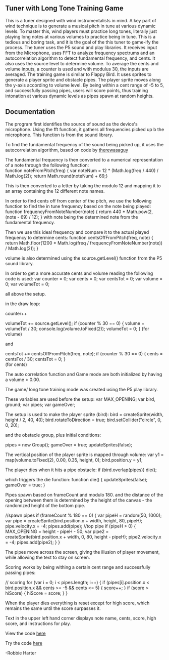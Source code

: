 ## Tuner with Long Tone Training Game

This is a tuner designed with wind instrumentalists in mind. 
A key part of wind technique is to generate a musical pitch in tune at various dynamic levels.
To master this, wind players must practice long tones, literally just playing long notes at various volumes to practice being in tune.
This is a tedious and boring task, and it is the goal of the this tuner to game-ify the process.
The tuner uses the P5 sound and play libraries.
It receives input from the Microphone, uses FFT to analyze frequency spectrums and an autocorrelation algorithm to detect fundamental frequency, and cents.
It also uses the source level to determine volume.
To average the cents and volume inputs, a counter is used and with modulus 30, the inputs are averaged.
The training game is similar to Flappy Bird.
It uses sprites to generate a player sprite and obstacle pipes.
The player sprite moves along the y-axis according to volume level.
By being within a cent range of -5 to 5, and successfully passing pipes, users will score points, thus training intonation at various dynamic levels as pipes spawn at random heights.


## Documentation

The program first identifies the source of sound as the device's microphone. Using the fft function, it gathers all frequencies picked up b the microphone. This function is from the sound library.

To find the fundamental frequency of the sound being picked up, it uses the autocorrelation algorithm, based on code by [therewasaguy](https://github.com/therewasaguy/p5-music-viz)

The fundamental frequency is then converted to a numerical representation of a note through the following function:  
function noteFromPitch(freq) {
    var noteNum = 12 * (Math.log(freq / 440) / Math.log(2));
    return Math.round(noteNum) + 69;}
    
This is then converted to a letter by taking the modulo 12 and mapping it to an array containing the 12 different note names.

In order to find cents off from center of the pitch, we use the following function to find the in tune frequency based on the note being played:
function frequencyFromNoteNumber(note) {
    return 440 * Math.pow(2, (note - 69) / 12);
} with note being the determined note from the fundamental frequency.

Then we use this ideal frequency and compare it to the actual played frequency to determine cents:
function centsOffFromPitch(freq, note) {
    return Math.floor(1200 * Math.log(freq / frequencyFromNoteNumber(note)) / Math.log(2));
}

volume is also determined using the source.getLevel() function from the P5 sound library.

In order to get a more accurate cents and volume reading the following code is used:
var counter = 0;
var cents = 0;
var centsTot = 0;
var volume = 0;
var volumeTot = 0;

all above the setup. 

in the draw loop:

counter++

 volumeTot += source.getLevel();
    if (counter % 30 == 0) {
        volume = volumeTot / 30;
        console.log(volume.toFixed(2));
        volumeTot = 0;
    }
(for volume)
     
and

 centsTot += centsOffFromPitch(freq, note);
        if (counter % 30 == 0) {
        cents = centsTot / 30;
        centsTot = 0;
    }   
(for cents)

The auto correlation function and Game mode are both initialized by having a volume > 0.00.

The game/ long tone training mode was created using the P5 play library.

These variables are used before the setup:
var MAX_OPENING;
var bird, ground;
var pipes;
var gameOver;

The setup is used to make the player sprite (bird):
 bird = createSprite(width, height / 2, 40, 40);
bird.rotateToDirection = true;
bird.setCollider("circle", 0, 0, 20);

and the obstacle group, plus initial conditions:

pipes = new Group();
    gameOver = true;
    updateSprites(false);
    
The vertical position of the player sprite is mapped through volume:
var y1 = map(volume.toFixed(2), 0.00, 0.35, height, 0);
bird.position.y = y1;

The player dies when it hits a pipe obstacle:
if (bird.overlap(pipes))
            die();
            
which triggers the die function:
function die() {
    updateSprites(false);
    gameOver = true;
}

Pipes spawn based on frameCount and modulo 180.
and the distance of the opening between them is determined by the height of the canvas - the randomized height of the bottom pipe.

//spawn pipes
        if (frameCount % 180 == 0) {
            var pipeH = random(50, 1000);
            var pipe = createSprite(bird.position.x + width, height, 80, pipeH);
            pipe.velocity.x = -4;
            pipes.add(pipe);
            //top pipe
            if (pipeH > 0) {
                MAX_OPENING = height - pipeH - 50;
                var pipe2 = createSprite(bird.position.x + width, 0, 80, height - pipeH);
                pipe2.velocity.x = -4;
                pipes.add(pipe2);
            }
        }
        
The pipes move across the screen, giving the illusion of player movement, while allowing the text to stay on screen.

Scoring works by being withing a certain cent range and successfully passing pipes:

// scoring
        for (var i = 0; i < pipes.length; i++) {
            if (pipes[i].position.x < bird.position.x && cents >= -5 && cents <= 5) {
                score++;
            }
            if (score > hiScore) {
                hiScore = score;
            }
        }

When the player dies everything is reset except for high score, which remains the same until the score surpasses it.

Text in the upper left hand corner displays note name, cents, score, high score, and instructions for play.

View the code [here](https://github.com/Robbie219/CIM540/blob/master/Final/empty-example/sketch.js)

Try the code [here](https://robbie219.github.io/)

-Robbie Harter
        
        






     
     
    



